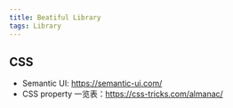 ```yaml
---
title: Beatiful Library
tags: Library
---
```


## CSS

- Semantic UI: <https://semantic-ui.com/>
- CSS property 一览表：<https://css-tricks.com/almanac/>
